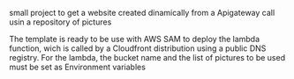 

small project to get a website created dinamically from a Apigateway call usin a repository of pictures


The template is ready to be use with AWS SAM to deploy the lambda function, wich is called by a Cloudfront distribution using a public DNS registry.
For the lambda, the bucket name and the list of pictures to be used must be set as Environment variables


